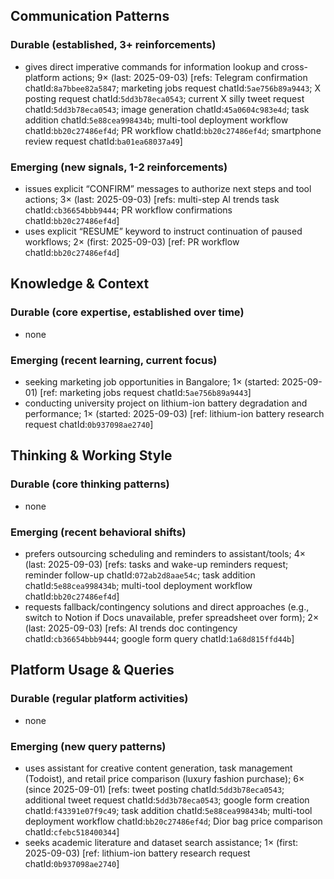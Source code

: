 ## Communication Patterns
### Durable (established, 3+ reinforcements)
- gives direct imperative commands for information lookup and cross-platform actions; 9× (last: 2025-09-03) [refs: Telegram confirmation chatId:`8a7bbee82a5847`; marketing jobs request chatId:`5ae756b89a9443`; X posting request chatId:`5dd3b78eca0543`; current X silly tweet request chatId:`5dd3b78eca0543`; image generation chatId:`45a0604c983e4d`; task addition chatId:`5e88cea998434b`; multi-tool deployment workflow chatId:`bb20c27486ef4d`; PR workflow chatId:`bb20c27486ef4d`; smartphone review request chatId:`ba01ea68037a49`]

### Emerging (new signals, 1-2 reinforcements)
- issues explicit “CONFIRM” messages to authorize next steps and tool actions; 3× (last: 2025-09-03) [refs: multi-step AI trends task chatId:`cb36654bbb9444`; PR workflow confirmations chatId:`bb20c27486ef4d`]
- uses explicit “RESUME” keyword to instruct continuation of paused workflows; 2× (first: 2025-09-03) [ref: PR workflow chatId:`bb20c27486ef4d`]

## Knowledge & Context
### Durable (core expertise, established over time)
- none

### Emerging (recent learning, current focus)  
- seeking marketing job opportunities in Bangalore; 1× (started: 2025-09-01) [ref: marketing jobs request chatId:`5ae756b89a9443`]
- conducting university project on lithium-ion battery degradation and performance; 1× (started: 2025-09-03) [ref: lithium-ion battery research request chatId:`0b937098ae2740`]

## Thinking & Working Style
### Durable (core thinking patterns)
- none

### Emerging (recent behavioral shifts)
- prefers outsourcing scheduling and reminders to assistant/tools; 4× (last: 2025-09-03) [refs: tasks and wake-up reminders request; reminder follow-up chatId:`072ab2d8aae54c`; task addition chatId:`5e88cea998434b`; multi-tool deployment workflow chatId:`bb20c27486ef4d`]
- requests fallback/contingency solutions and direct approaches (e.g., switch to Notion if Docs unavailable, prefer spreadsheet over form); 2× (last: 2025-09-03) [refs: AI trends doc contingency chatId:`cb36654bbb9444`; google form query chatId:`1a68d815ffd44b`]

## Platform Usage & Queries
### Durable (regular platform activities)
- none

### Emerging (new query patterns)
- uses assistant for creative content generation, task management (Todoist), and retail price comparison (luxury fashion purchase); 6× (since 2025-09-01) [refs: tweet posting chatId:`5dd3b78eca0543`; additional tweet request chatId:`5dd3b78eca0543`; google form creation chatId:`f43391e07f9c49`; task addition chatId:`5e88cea998434b`; multi-tool deployment workflow chatId:`bb20c27486ef4d`; Dior bag price comparison chatId:`cfebc518400344`]
- seeks academic literature and dataset search assistance; 1× (first: 2025-09-03) [ref: lithium-ion battery research request chatId:`0b937098ae2740`]